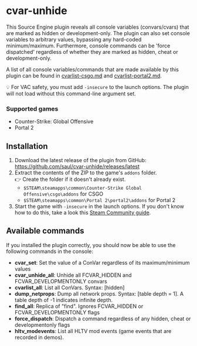 # cvar-unhide

This Source Engine plugin reveals all console variables (convars/cvars) that are marked as hidden or development-only. The plugin can also set console variables to arbitrary values, bypassing any hard-coded minimum/maximum. Furthermore, console commands can be 'force dispatched' regardless of whether they are marked as hidden, cheat or development-only.

A list of all console variables/commands that are made available by this plugin can be found in [cvarlist-csgo.md](./cvarlist-csgo.md) and [cvarlist-portal2.md](./cvarlist-portal2.md).

💡 For VAC safety, you must add `-insecure` to the launch options. The plugin will not load without this command-line argument set.

### Supported games

- Counter-Strike: Global Offensive
- Portal 2

## Installation

1. Download the latest release of the plugin from GitHub: https://github.com/saul/cvar-unhide/releases/latest
2. Extract the contents of the ZIP to the game's `addons` folder. \
   👉 Create the folder if it doesn't already exist.
   - `$STEAM\steamapps\common\Counter-Strike Global Offensive\csgo\addons` for CSGO
   - `$STEAM\steamapps\common\Portal 2\portal2\addons` for Portal 2
3. Start the game with `-insecure` in the launch options. If you don't know how to do this, take a look this [Steam Community guide](https://steamcommunity.com/sharedfiles/filedetails/?id=379782151).

## Available commands

If you installed the plugin correctly, you should now be able to use the following commands in the console:

- **cvar_set**: Set the value of a ConVar regardless of its maximum/minimum values
- **cvar_unhide_all**: Unhide all FCVAR_HIDDEN and FCVAR_DEVELOPMENTONLY convars
- **cvarlist_all**: List all ConVars. Syntax: [hidden]
- **dump_netprops**: Dump all network props. Syntax: [table depth = 1]. A table depth of -1 indicates infinite depth.
- **find_all**: Replica of "find". Ignores FCVAR_HIDDEN or FCVAR_DEVELOPMENTONLY flags
- **force_dispatch**: Dispatch a command regardless of any hidden, cheat or developmentonly flags
- **hltv_modevents**: List all HLTV mod events (game events that are recorded in demos).
